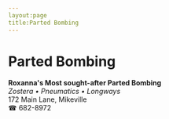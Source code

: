 ```yaml
---
layout:page
title:Parted Bombing
---
```

# Parted Bombing

**Roxanna's Most sought-after Parted Bombing**  
_Zostera • Pneumatics • Longways_  
172 Main Lane, Mikeville  
☎ 682-8972



